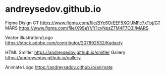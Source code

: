 # andreysedov.github.io

Figma Disign
GT https://www.figma.com/file/BYc6OrEEF5XGfJMFc7xTbj/GT
MARS https://www.figma.com/file/X9SeYVY1cyNpsZ7M4F7O3l/MARS

Vector illustration/Logo
https://stock.adobe.com/contributor/207892532/Kadasty

HTML
Smitler https://andreysedov.github.io/smitler
Gallery https://andreysedov.github.io/gallery

Animate Logo
https://andreysedov.github.io/animate
